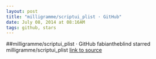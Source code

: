 ```yaml
---
layout: post
title: "milligramme/scriptui_plist · GitHub"
date: July 08, 2014 at 08:16AM
tags: github, stars
---
```

##milligramme/scriptui_plist · GitHub
fabiantheblind starred milligramme/scriptui_plist
[link to source](http://ift.tt/1mu9TSo) 
